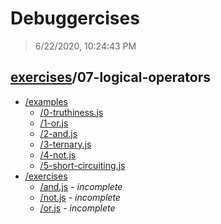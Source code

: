 # Debuggercises 

> 6/22/2020, 10:24:43 PM 

## [exercises](../README.md)/07-logical-operators 

- [/examples](./examples/README.md)
  - [/0-truthiness.js](./examples/README.md#0-truthinessjs)  
  - [/1-or.js](./examples/README.md#1-orjs)  
  - [/2-and.js](./examples/README.md#2-andjs)  
  - [/3-ternary.js](./examples/README.md#3-ternaryjs)  
  - [/4-not.js](./examples/README.md#4-notjs)  
  - [/5-short-circuiting.js](./examples/README.md#5-short-circuitingjs)  
- [/exercises](./exercises/README.md)
  - [/and.js](./exercises/README.md#andjs) - _incomplete_ 
  - [/not.js](./exercises/README.md#notjs) - _incomplete_ 
  - [/or.js](./exercises/README.md#orjs) - _incomplete_ 
